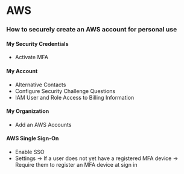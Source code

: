 # AWS

### How to securely create an AWS account for personal use

#### My Security Credentials&#x20;

* Activate MFA&#x20;

#### My Account&#x20;

* Alternative Contacts
* Configure Security Challenge Questions
* IAM User and Role Access to Billing Information&#x20;

#### My Organization&#x20;

* Add an AWS Accounts&#x20;

#### AWS Single Sign-On

* Enable SSO
* Settings -> If a user does not yet have a registered MFA device -> Require them to register an MFA device at sign in
